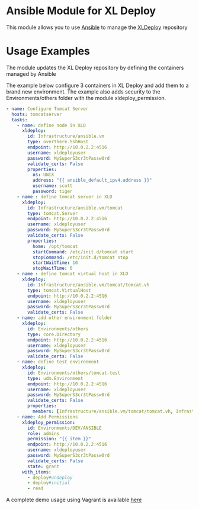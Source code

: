 Ansible Module for XL Deploy
================

This module allows you to use [Ansible](http://www.ansibleworks.com/) to manage the  [XLDeploy](http://www.xebialabs.com) repository

Usage Examples
==============

The module updates the XL Deploy repository by defining the containers managed by Ansible

The example below configure 3 containers in XL Deploy and add them to a brand new environment.
The example also adds security to the Environments/others folder with the module xldeploy_permission.

```yaml
- name: Configure Tomcat Server
  hosts: tomcatserver
  tasks:
    - name: define node in XLD
      xldeploy:
        id: Infrastructure/ansible.vm
        type: overthere.SshHost
        endpoint: http://10.0.2.2:4516
        username: xldeployuser
        password: MySuperS3cr3tPassw0rd
        validate_certs: False
        properties:
          os: UNIX
          address: "{{ ansible_default_ipv4.address }}"
          username: scott
          password: tiger
    - name : define tomcat server in XLD
      xldeploy:
        id: Infrastructure/ansible.vm/tomcat
        type: tomcat.Server
        endpoint: http://10.0.2.2:4516
        username: xldeployuser
        password: MySuperS3cr3tPassw0rd
        validate_certs: False
        properties:
          home: /opt/tomcat
          startCommand: /etc/init.d/tomcat start
          stopCommand: /etc/init.d/tomcat stop
          startWaitTime: 10
          stopWaitTime: 0
    - name : define tomcat virtual host in XLD
      xldeploy:
        id: Infrastructure/ansible.vm/tomcat/tomcat.vh
        type: tomcat.VirtualHost
        endpoint: http://10.0.2.2:4516
        username: xldeployuser
        password: MySuperS3cr3tPassw0rd
        validate_certs: False
    - name: add other environment folder
      xldeploy:
        id: Environments/others
        type: core.Directory
        endpoint: http://10.0.2.2:4516
        username: xldeployuser
        password: MySuperS3cr3tPassw0rd
        validate_certs: False
    - name: define test environment
      xldeploy:
        id: Environments/others/tomcat-test
        type: udm.Environment
        endpoint: http://10.0.2.2:4516
        username: xldeployuser
        password: MySuperS3cr3tPassw0rd
        validate_certs: False
        properties:
          members: [Infrastructure/ansible.vm/tomcat/tomcat.vh, Infrastructure/ansible.vm/tomcat, Infrastructure/ansible.vm ]
    - name: Add Permissions
      xldeploy_permission:
        id: Environments/DEV/ANSIBLE
        role: admins
        permission: "{{ item }}"
        endpoint: http://10.0.2.2:4516
        username: xldeployuser
        password: MySuperS3cr3tPassw0rd
        validate_certs: False
        state: grant
      with_items:
        - deploy#undeploy
        - deploy#initial
        - read

```

A complete demo usage using Vagrant is available [here](https://github.com/xebialabs-community/xl-deploy-ansible-sample)
